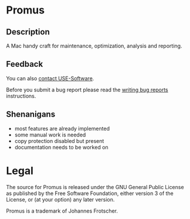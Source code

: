 # Promus

## Description

A Mac handy craft for maintenance, optimization, analysis and reporting.

## Feedback

You can also [contact USE-Software](http://use-software.tk/).

Before you submit a bug report please read the [writing bug reports](http://kb.textmate.org/writing_bug_reports) instructions.

## Shenanigans
- most features are already implemented
- some manual work is needed
- copy protection disabled but present
- documentation needs to be worked on

# Legal

The source for Promus is released under the GNU General Public License as published by the Free Software Foundation, either version 3 of the License, or (at your option) any later version.

Promus is a trademark of Johannes Frotscher.
